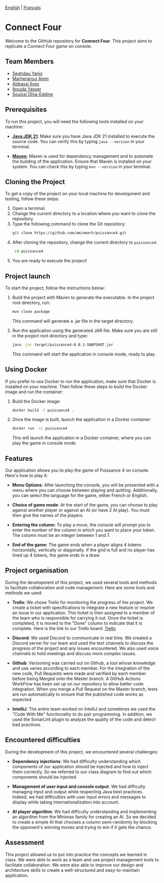 [English](README.md) | [Français](README.fr.md)
# Connect Four

Welcome to the GitHub repository for **Connect Four**. This project aims to replicate a Connect Four game on console.

## Team Members

- [Seghdau Yanis](https://github.com/YanisGlg95)
- [Marheraroui Amin](https://github.com/aminmarh)
- [Abbassi Ilyes](https://github.com/dijxt)
- [Ibouda Yasser](https://github.com/Yasser1080)
- [Souissi Dhia-Eddine](https://github.com/Dhia78)

## Prerequisites

To run this project, you will need the following tools installed on your machine:

- **[Java JDK 21](https://www.oracle.com/fr/java/technologies/downloads/#java21)**: Make sure you have Java JDK 21 installed to execute the source code. You can verify this by typing `java --version` in your terminal.

- **[Maven](https://maven.apache.org/download.cgi)**: Maven is used for dependency management and to automate the building of the application. Ensure that Maven is installed on your system. You can check this by typing `mvn --version` in your terminal.
## Cloning the Project

To get a copy of the project on your local machine for development and testing, follow these steps:

1. Open a terminal.
2. Change the current directory to a location where you want to clone the repository.
3. Type the following command to clone the Git repository:
   ```bash
   git clone https://github.com/aminmarh/puissance4.git
   ```
4. After cloning the repository, change the current directory to `puissance4`:
    ```bash
     cd puissance4
     ```
5. You are ready to execute the project!

## Project launch

To start the project, follow the instructions below:

1. Build the project with Maven to generate the executable. In the project root directory, run:
    ```bash
    mvn clean package
    ```
   This command will generate a .jar file in the target directory.

2. Run the application using the generated JAR file. Make sure you are still in the project root directory and type:
    ```bash
    java -jar target/puissance4-0.0.1-SNAPSHOT.jar
    ```
   This command will start the application in console mode, ready to play.

## Using Docker

If you prefer to use Docker to run the application, make sure that Docker is installed on your machine. Then follow these steps to build the Docker image and run the container:

1. Build the Docker image:
    ```bash
    docker build -t puissance4 .
    ```
2. Once the image is built, launch the application in a Docker container:
    ```bash
    docker run -it puissance4
    ```
   This will launch the application in a Docker container, where you can play the game in console mode.

## Features

Our application allows you to play the game of Puissance 4 on console. Here's how to play it:

- **Menu Options**: After launching the console, you will be presented with a menu where you can choose between playing and quitting. Additionally, you can select the language for the game, either French or English.
  
- **Choice of game mode**: At the start of the game, you can choose to play against another player or against an AI (or have 2 AI play). You must then give the names of the players.

- **Entering the column**: To play a move, the console will prompt you to enter the number of the column in which you want to place your token. The column must be an integer between 1 and 7.

- **End of the game**: The game ends when a player aligns 4 tokens horizontally, vertically or diagonally. If the grid is full and no player has lined up 4 tokens, the game ends in a draw.

## Project organisation

During the development of this project, we used several tools and methods to facilitate collaboration and code management. Here are some tools and methods we used:

- **Trello**: We chose Trello for monitoring the progress of the project. We create a ticket with specifications to integrate a new feature or resolve an issue in our application. This ticket is then assigned to a member of the team who is responsible for carrying it out. Once the ticket is completed, it is moved to the "Done" column to indicate that it is complete. Here is the link to our Trello board: [Trello](https://trello.com/invite/b/YfXafSrf/ATTI017cd0e8e341ace6cc525a3377692bf3BE2850FF/projet-peut-4)

- **Discord**: We used Discord to communicate in real time. We created a Discord server for our team and used the text channels to discuss the progress of the project and any issues encountered. We also used voice channels to hold meetings and discuss more complex issues.

- **Github**: Versioning was carried out on Github, a tool whose knowledge and use varies according to each member. For the integration of the new code, Pull Requests were made and verified by each member before being Merged onto the Master branch. A GitHub Actions WorkFlow has been set up on our repository to allow better code integration. When you merge a Pull Request on the Master branch, tests are run automatically to ensure that the published code works as expected.

- **IntelliJ**: The entire team worked on IntelliJ and sometimes we used the "Code With Me" functionality to do pair programming. In addition, we used the SonarLint plugin to analyze the quality of the code and detect bad practices.



## Encountered difficulties

During the development of this project, we encountered several challenges:

- **Dependency injections**: We had difficulty understanding which components of our application should be injected and how to inject them correctly. So we referred to our class diagram to find out which components should be injected.

- **Management of user input and console output**: We had difficulty managing input and output while respecting Java best practices. Indeed, we had difficulties with user input errors and messages to display while taking internationalization into account.

- **AI player algorithm**: We had difficulty understanding and implementing an algorithm from the Minimax family for creating an AI. So we decided to create a simple AI that chooses a column semi-randomly by blocking the opponent's winning moves and trying to win if it gets the chance.

## Assessment

This project allowed us to put into practice the concepts we learned in class. We were able to work as a team and use project management tools to facilitate collaboration. We were also able to improve our design and architecture skills to create a well-structured and easy-to-maintain application.
